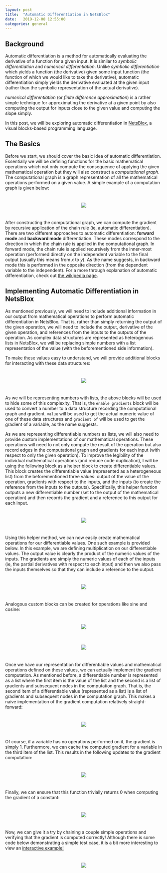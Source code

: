 ```yaml
---
layout: post
title:  "Automatic Differentiation in NetsBlox"
date:   2019-12-08 12:55:00
categories: general
---
```


## Background
Automatic differentiation is a method for automatically evaluating the derivative of a function for a given input. It is similar to *symbolic differentiation* and *numerical differentiation*. Unlike *symbolic differentiation* which yields a function (the derivative) given some input function (the function of which we would like to take the derivative), automatic differentiation simply yields the derivative evaluated at the given input (rather than the symbolic representation of the actual derivative).

*numerical differentiation* (or *finite difference approximation*) is a rather simple technique for approximating the derivative at a given point by also computing the output for inputs close to the given value and computing the slope simply.

In this post, we will be exploring automatic differentiation in [NetsBlox](https://netsblox.org), a visual blocks-based programming language.

## The Basics
Before we start, we should cover the basic idea of automatic differentiation. Essentially we will be defining functions for the basic mathematical operations which not only compute the consequence of applying the given mathematical operation but they will also construct a *computational graph*. The computational graph is a graph representation of all the mathematical operations performed on a given value. A simple example of a computation graph is given below:

<center><img src="../images/computation-graph.png" style="padding: 25px 25px 25px 25px"/></center>

After constructing the computational graph, we can compute the gradient by recursive application of the chain rule (ie, automatic differentiation). There are two different approaches to automatic differentiation: **forward mode** and **backward mode** differentiation. These modes correspond to the direction in which the chain rule is applied in the computational graph. In forward mode, the chain rule is applied recursively from the inner-most operation (performed directly on the independent variable to the  final output (usually this means from *x* to *y*). As the name suggests, in backward mode this is performed in the opposite direction (from the dependent variable to the independent). For a more through explanation of automatic differentiation, check out [the wikipedia page](https://en.wikipedia.org/wiki/Automatic_differentiation).

## Implementing Automatic Differentiation in NetsBlox
As mentioned previously, we will need to include additional information in our output from mathematical operations to perform automatic differentiation in NetsBlox. That is, rather than simply returning the output of the given operation, we will need to include the output, derivative of the given operation, and references from the inputs to the outputs of the operation. As complex data structures are represented as heterogenous lists in NetsBlox, we will be replacing simple numbers with a list representation of the value (with the beforementioned side information).

To make these values easy to understand, we will provide additional blocks for interacting with these data structures:

<center><img src="../images/autodiff-blocks.png" style="padding: 25px 25px 25px 25px"/></center>

As we will be representing numbers with lists, the above blocks will be used to hide some of this complexity. That is, the `enable gradients` block will be used to convert a number to a data structure recording the computational graph and gradient. `value` will be used to get the actual numeric value of one of these data structures and `gradient of` will be used to get the gradient of a variable, as the name suggests.

As we are representing differentiable numbers as lists, we will also need to provide custom implementations of our mathematical operations. These operations will need to not only compute the result of the operation but also record edges in the computational graph and gradients for each input (with respect to only the given operation). To improve the legibility of the individual mathematical operations (and reduce code duplication), I will be using the following block as a helper block to create differentiable values. This block creates the differentiable value (represented as a heterogeneous list) from the beforementioned three values: output of the value of the operation, gradients with respect to the inputs, and the inputs (to create the reference from the inputs to the outputs). Specifically, this helper function outputs a new differentiable number (set to the output of the mathematical operation) and then records the gradient and a reference to this output for each input.

<center><img src="../images/differentiable-helper.png." style="padding: 25px 25px 25px 25px"/></center>

Using this helper method, we can now easily create mathematical operations for our differentiable values. One such example is provided below. In this example, we are defining multiplication on our differentiable values. The output value is clearly the product of the numeric values of the inputs. The gradients are simply the numeric values of each of the inputs (ie, the partial derivatives with respect to each input) and then we also pass the inputs themselves so that they can include a reference to the output.

<center><img src="../images/differentiable-multiply.png" style="padding: 25px 25px 25px 25px"/></center>

Analogous custom blocks can be created for operations like sine and cosine:
<center><img src="../images/differentiable-sin.png" style="padding: 25px 25px 25px 25px"/></center>
<center><img src="../images/differentiable-cos.png" style="padding: 25px 25px 25px 25px"/></center>

Once we have our representation for differentiable values and mathematical operations defined on these values, we can actually implement the gradient computation. As mentioned before, a differentiable number is represented as a list where the first item is the value of the list and the second is a list of gradients and subsequent nodes in the computation graph. That is, the second item of a differentiable value (represented as a list) is a list of gradients and subsequent nodes in the computation graph. This makes a naive implementation of the gradient computation relatively straight-forward:

<center><img src="../images/gradient-1.png" style="padding: 25px 25px 25px 25px"/></center>

Of course, if a variable has no operations performed on it, the gradient is simply 1. Furthermore, we can cache the computed gradient for a variable in the third item of the list. This results in the following updates to the gradient computation:

<center><img src="../images/gradient-2.png" style="padding: 25px 25px 25px 25px"/></center>

Finally, we can ensure that this function trivially returns 0 when computing the gradient of a constant:

<center><img src="../images/gradient-3.png" style="padding: 25px 25px 25px 25px"/></center>

Now, we can give it a try by chaining a couple simple operations and verifying that the gradient is computed correctly! Although there is some code below demonstrating a simple test case, it is a bit more interesting to view an [interactive example!](https://editor.netsblox.org/?action=present&Username=brian&ProjectName=SimpleAutoGrad&editMode=true)

<center><img src="../images/gradient-example.png" style="padding: 25px 25px 25px 25px"/></center>
